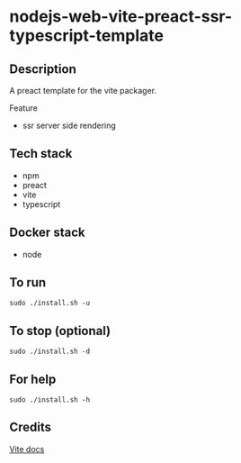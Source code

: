 # nodejs-web-vite-preact-ssr-typescript-template

## Description
A preact template for the vite packager.

Feature
- ssr server side rendering

## Tech stack
- npm
- preact
- vite
- typescript

## Docker stack
- node

## To run
`sudo ./install.sh -u`

## To stop (optional)
`sudo ./install.sh -d`

## For help
`sudo ./install.sh -h`

## Credits
[Vite docs](https://vitejs.dev/guide/)